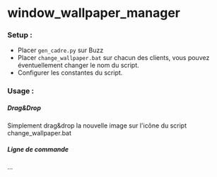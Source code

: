 # window_wallpaper_manager

### Setup :
- Placer `gen_cadre.py` sur Buzz
- Placer `change_wallpaper.bat` sur chacun des clients, vous pouvez éventuellement changer le nom du script.
- Configurer les constantes du script.

### Usage :
##### Drag&Drop
Simplement drag&drop la nouvelle image sur l'icône du script change_wallpaper.bat
##### Ligne de commande
... 